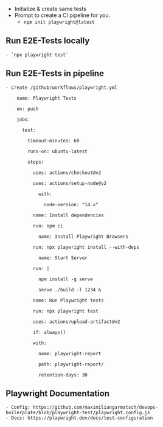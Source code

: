- Initialize & create same tests
- Prompt to create a CI pipeline for you.
  - `npm init playwright@latest`

## Run E2E-Tests locally

    - `npx playwright test`

## Run E2E-Tests in pipeline

    - Create /github/workflows/playwright.yml
  
        name: Playwright Tests
    
        on: push
     
        jobs:
     
          test:
          
            timeout-minutes: 60
            
            runs-on: ubuntu-latest
            
            steps:
            
              uses: actions/checkout@v2
              
              uses: actions/setup-node@v2
              
                with:
                
                  node-version: "14.x"
                  
              name: Install dependencies
              
              run: npm ci
              
                name: Install Playwright Browsers
                
              run: npx playwright install --with-deps
              
                name: Start Server
                
              run: |
              
                npm install -g serve
                
                serve ./build -l 1234 &
                
              name: Run Playwright tests
              
              run: npx playwright test
              
              uses: actions/upload-artifact@v2
              
              if: always()
              
              with:
              
                name: playwright-report
                
                path: playwright-report/
                
                retention-days: 30

## Playwright Documentation

    - Config: https://github.com/maximiliangarmatsch/devops-boilerplate/blob/playwright-test/playwright.config.js
    - Docs: https://playwright.dev/docs/test-configuration
